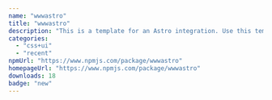 ```yaml
---
name: "wwwastro"
title: "wwwastro"
description: "This is a template for an Astro integration. Use this template for writing integrations to use in multiple projects or publish to NPM."
categories:
  - "css+ui"
  - "recent"
npmUrl: "https://www.npmjs.com/package/wwwastro"
homepageUrl: "https://www.npmjs.com/package/wwwastro"
downloads: 18
badge: "new"
---
```

